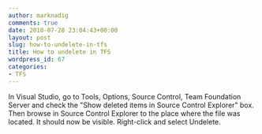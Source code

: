 ```yaml
---
author: marknadig
comments: true
date: 2010-07-28 23:04:43+00:00
layout: post
slug: how-to-undelete-in-tfs
title: How to undelete in TFS
wordpress_id: 67
categories:
- TFS
---
```


In Visual Studio, go to Tools, Options, Source Control, Team Foundation Server and check the "Show deleted items in Source Control Explorer" box.  Then browse in Source Control Explorer to the place where the file was located. It should now be visible. Right-click and select Undelete.  

